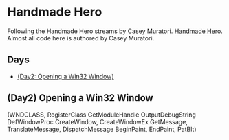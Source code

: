 # Handmade Hero
Following the Handmade Hero streams by Casey Muratori. [Handmade Hero](https://handmadehero.org/).
Almost all code here is authored by Casey Muratori.

## Days
- [(Day2: Opening a Win32 Window)](#day2)

## (Day2) Opening a Win32 Window
(WNDCLASS, RegisterClass
GetModuleHandle
OutputDebugString
DefWindowProc
CreateWindow, CreateWindowEx
GetMessage, TranslateMessage, DispatchMessage
BeginPaint, EndPaint, PatBlt)